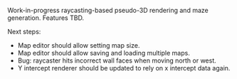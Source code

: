 Work-in-progress raycasting-based pseudo-3D rendering and maze generation.  Features TBD.

Next steps:

- Map editor should allow setting map size.
- Map editor should allow saving and loading multiple maps.
- Bug: raycaster hits incorrect wall faces when moving north or west.
- Y intercept renderer should be updated to rely on x intercept data again.